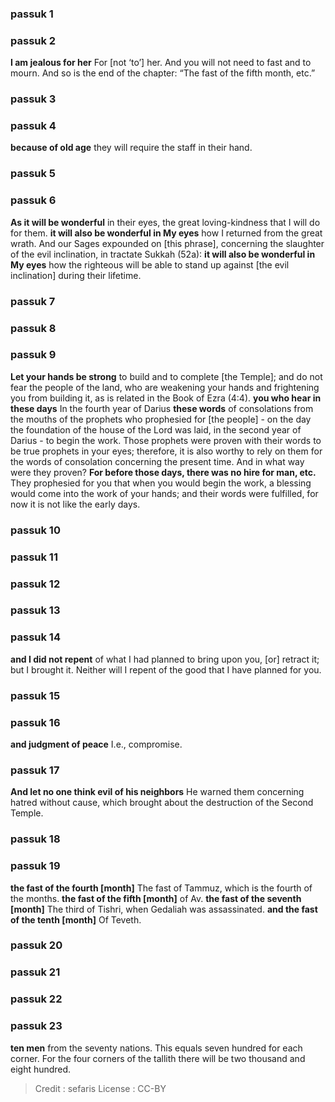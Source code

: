 
### passuk 1

### passuk 2
<b>I am jealous for her</b> For [not ‘to’] her. And you will not need to fast and to mourn. And so is the end of the chapter: “The fast of the fifth month, etc.”

### passuk 3

### passuk 4
<b>because of old age</b> they will require the staff in their hand.

### passuk 5

### passuk 6
<b>As it will be wonderful</b> in their eyes, the great loving-kindness that I will do for them.
<b>it will also be wonderful in My eyes</b> how I returned from the great wrath. And our Sages expounded on [this phrase], concerning the slaughter of the evil inclination, in tractate Sukkah (52a): <b>it will also be wonderful in My eyes</b> how the righteous will be able to stand up against [the evil inclination] during their lifetime.

### passuk 7

### passuk 8

### passuk 9
<b>Let your hands be strong</b> to build and to complete [the Temple]; and do not fear the people of the land, who are weakening your hands and frightening you from building it, as is related in the Book of Ezra (4:4).
<b>you who hear in these days</b> In the fourth year of Darius
<b>these words</b> of consolations from the mouths of the prophets who prophesied for [the people] - on the day the foundation of the house of the Lord was laid, in the second year of Darius - to begin the work. Those prophets were proven with their words to be true prophets in your eyes; therefore, it is also worthy to rely on them for the words of consolation concerning the present time. And in what way were they proven? <b>For before those days, there was no hire for man, etc.</b> They prophesied for you that when you would begin the work, a blessing would come into the work of your hands; and their words were fulfilled, for now it is not like the early days.

### passuk 10

### passuk 11

### passuk 12

### passuk 13

### passuk 14
<b>and I did not repent</b> of what I had planned to bring upon you, [or] retract it; but I brought it. Neither will I repent of the good that I have planned for you.

### passuk 15

### passuk 16
<b>and judgment of peace</b> I.e., compromise.

### passuk 17
<b>And let no one think evil of his neighbors</b> He warned them concerning hatred without cause, which brought about the destruction of the Second Temple.

### passuk 18

### passuk 19
<b>the fast of the fourth [month]</b> The fast of Tammuz, which is the fourth of the months.
<b>the fast of the fifth [month]</b> of Av.
<b>the fast of the seventh [month]</b> The third of Tishri, when Gedaliah was assassinated.
<b>and the fast of the tenth [month]</b> Of Teveth.

### passuk 20

### passuk 21

### passuk 22

### passuk 23
<b>ten men</b> from the seventy nations. This equals seven hundred for each corner. For the four corners of the tallith there will be two thousand and eight hundred.

>Credit : sefaris
>License : CC-BY